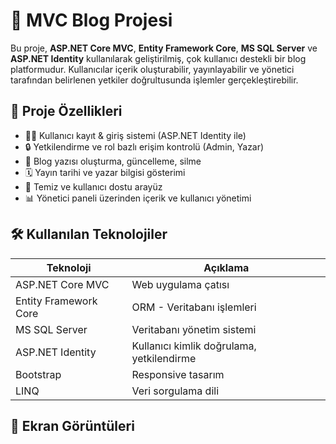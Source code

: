 # 📝 MVC Blog Projesi

Bu proje, **ASP.NET Core MVC**, **Entity Framework Core**, **MS SQL Server** ve **ASP.NET Identity** kullanılarak geliştirilmiş, çok kullanıcı destekli bir blog platformudur. Kullanıcılar içerik oluşturabilir, yayınlayabilir ve yönetici tarafından belirlenen yetkiler doğrultusunda işlemler gerçekleştirebilir.

## 🚀 Proje Özellikleri

- 🧑‍💼 Kullanıcı kayıt & giriş sistemi (ASP.NET Identity ile)
- 🔒 Yetkilendirme ve rol bazlı erişim kontrolü (Admin, Yazar)
- 📝 Blog yazısı oluşturma, güncelleme, silme
- 🗓 Yayın tarihi ve yazar bilgisi gösterimi
- 🎨 Temiz ve kullanıcı dostu arayüz 
- 📊 Yönetici paneli üzerinden içerik ve kullanıcı yönetimi

## 🛠 Kullanılan Teknolojiler

| Teknoloji              | Açıklama                                  |
|------------------------|-------------------------------------------|
| ASP.NET Core MVC       | Web uygulama çatısı                       |
| Entity Framework Core  | ORM - Veritabanı işlemleri                |
| MS SQL Server          | Veritabanı yönetim sistemi                |
| ASP.NET Identity       | Kullanıcı kimlik doğrulama, yetkilendirme |
| Bootstrap              | Responsive tasarım                        |
| LINQ                   | Veri sorgulama dili                       |

## 📸 Ekran Görüntüleri



